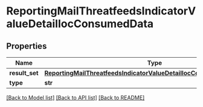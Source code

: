 # ReportingMailThreatfeedsIndicatorValueDetailIocConsumedData

## Properties
Name | Type | Description | Notes
------------ | ------------- | ------------- | -------------
**result_set** | [**ReportingMailThreatfeedsIndicatorValueDetailIocConsumedDataResultSet**](ReportingMailThreatfeedsIndicatorValueDetailIocConsumedDataResultSet.md) |  | [optional] 
**type** | **str** |  | [optional] 

[[Back to Model list]](../README.md#documentation-for-models) [[Back to API list]](../README.md#documentation-for-api-endpoints) [[Back to README]](../README.md)

